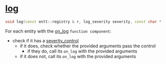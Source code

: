 # [log](log.hpp)

```cpp
void log(const entt::registry & r, log_severity severity, const char * category, const char * message) noexcept;
```

For each entity with the [on_log](../functions/on_log.md) `function component`:
* check if it has a [severity_control](../data/severity_control.md)
	* if it does, check whether the provided arguments pass the control
		* if they do, call its `on_log` with the provided arguments
	* if it does not, call its `on_log` with the provided arguments